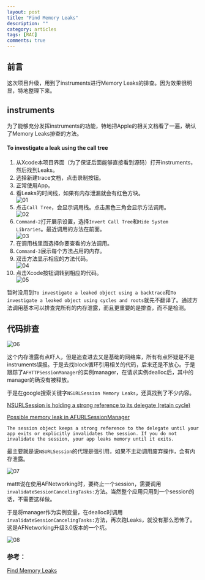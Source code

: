 ```yaml
---
layout: post
title: "Find Memory Leaks"
description: ""
category: articles
tags: [RAC]
comments: true
---
```


## 前言

这次项目升级，用到了instruments进行Memory Leaks的排查。因为效果很明显，特地整理下来。

## instruments

为了能够充分发挥instruments的功能，特地把Apple的相关文档看了一遍，确认了Memory Leaks排查的方法。

#### To investigate a leak using the call tree

1. 从Xcode本项目界面（为了保证后面能够直接看到源码）打开instruments，然后找到Leaks。
2. 选择新建trace文档，点击录制按钮。
3. 正常使用App。
4. 看Leaks的时间线，如果有内存泄漏就会有红色方块。    
![01](https://lettleprince.github.io/images/20160809-MemoryLeaks/memoryleaks-01.png)
5. 点击`Call Tree`，会显示调用栈。点击黑色三角会显示方法调用。    
![02](https://lettleprince.github.io/images/20160809-MemoryLeaks/memoryleaks-02.png)
6. `Command-2`打开展示设置，选择`Invert Call Tree`和`Hide System Libraries`。最近调用的方法在前面。    
![03](https://lettleprince.github.io/images/20160809-MemoryLeaks/memoryleaks-03.png)
7. 在调用栈里面选择你要查看的方法调用。
8. `Command-3`展示每个方法占用的内存。
9. 双击方法显示相应的方法代码。    
![04](https://lettleprince.github.io/images/20160809-MemoryLeaks/memoryleaks-04.png)
10. 点击Xcode按钮调转到相应的代码。    
![05](https://lettleprince.github.io/images/20160809-MemoryLeaks/memoryleaks-05.png)

暂时没用到`To investigate a leaked object using a backtrace`和`To investigate a leaked object using cycles and roots`就先不翻译了。通过方法调用基本可以排查完所有的内存泄露，而且更重要的是排查，而不是检测。

## 代码排查

![06](https://lettleprince.github.io/images/20160809-MemoryLeaks/memoryleaks-06.png)

这个内存泄露有点吓人，但是追查进去又是基础的网络库，所有有点怀疑是不是instruments误报。于是去找block循环引用相关的代码，后来还是不放心。于是跟踪了`AFHTTPSessionManager`的实例manager，在请求实例dealloc后，其中的manager的确没有被释放。

于是在google搜索关键字`NSURLSession Memory Leaks`，还真找到了不少内容。

[NSURLSession is holding a strong reference to its delegate (retain cycle) ](https://github.com/facebook/AsyncDisplayKit/issues/763)

[Possible memory leak in AFURLSessionManager](https://github.com/AFNetworking/AFNetworking/issues/1528)

`The session object keeps a strong reference to the delegate until your app exits or explicitly invalidates the session. If you do not invalidate the session, your app leaks memory until it exits.`

最主要就是说`NSURLSession`的代理是强引用，如果不主动调用废弃操作，会有内存泄露。

![07](https://lettleprince.github.io/images/20160809-MemoryLeaks/memoryleaks-07.png)

mattt说在使用AFNetworking时，要终止一个session，需要调用`invalidateSessionCancelingTasks:`方法。当然整个应用只用到一个session的话，不需要这样做。

于是将manager作为实例变量，在dealloc时调用`invalidateSessionCancelingTasks:`方法，再次跑Leaks，就没有那么恐怖了。这是AFNetworking升级3.0版本的一个坑。

![08](https://lettleprince.github.io/images/20160809-MemoryLeaks/memoryleaks-08.png)

### 参考：

[Find Memory Leaks](https://developer.apple.com/library/ios/documentation/DeveloperTools/Conceptual/InstrumentsUserGuide/FindingLeakedMemory.html)

